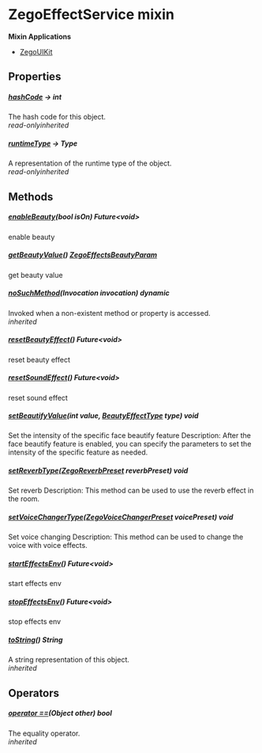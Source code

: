 


# ZegoEffectService mixin















**Mixin Applications**

- [ZegoUIKit](../zego_uikit_prebuilt_live_audio_room/ZegoUIKit-class.md)



## Properties

##### [hashCode](../zego_uikit_prebuilt_live_audio_room/ZegoEffectService/hashCode.md) &#8594; int



The hash code for this object.  
_<span class="feature">read-only</span><span class="feature">inherited</span>_



##### [runtimeType](../zego_uikit_prebuilt_live_audio_room/ZegoEffectService/runtimeType.md) &#8594; Type



A representation of the runtime type of the object.  
_<span class="feature">read-only</span><span class="feature">inherited</span>_





## Methods

##### [enableBeauty](../zego_uikit_prebuilt_live_audio_room/ZegoEffectService/enableBeauty.md)(bool isOn) Future&lt;void>



enable beauty  




##### [getBeautyValue](../zego_uikit_prebuilt_live_audio_room/ZegoEffectService/getBeautyValue.md)() [ZegoEffectsBeautyParam](../zego_uikit_prebuilt_live_audio_room/ZegoEffectsBeautyParam-class.md)



get beauty value  




##### [noSuchMethod](../zego_uikit_prebuilt_live_audio_room/ZegoEffectService/noSuchMethod.md)(Invocation invocation) dynamic



Invoked when a non-existent method or property is accessed.  
_<span class="feature">inherited</span>_



##### [resetBeautyEffect](../zego_uikit_prebuilt_live_audio_room/ZegoEffectService/resetBeautyEffect.md)() Future&lt;void>



reset beauty effect  




##### [resetSoundEffect](../zego_uikit_prebuilt_live_audio_room/ZegoEffectService/resetSoundEffect.md)() Future&lt;void>



reset sound effect  




##### [setBeautifyValue](../zego_uikit_prebuilt_live_audio_room/ZegoEffectService/setBeautifyValue.md)(int value, [BeautyEffectType](../zego_uikit_prebuilt_live_audio_room/BeautyEffectType.md) type) void



Set the intensity of the specific face beautify feature
Description: After the face beautify feature is enabled, you can specify the parameters to set the intensity of the specific feature as needed.  




##### [setReverbType](../zego_uikit_prebuilt_live_audio_room/ZegoEffectService/setReverbType.md)([ZegoReverbPreset](../zego_uikit_prebuilt_live_audio_room/ZegoReverbPreset.md) reverbPreset) void



Set reverb
Description: This method can be used to use the reverb effect in the room.  




##### [setVoiceChangerType](../zego_uikit_prebuilt_live_audio_room/ZegoEffectService/setVoiceChangerType.md)([ZegoVoiceChangerPreset](../zego_uikit_prebuilt_live_audio_room/ZegoVoiceChangerPreset.md) voicePreset) void



Set voice changing
Description: This method can be used to change the voice with voice effects.  




##### [startEffectsEnv](../zego_uikit_prebuilt_live_audio_room/ZegoEffectService/startEffectsEnv.md)() Future&lt;void>



start effects env  




##### [stopEffectsEnv](../zego_uikit_prebuilt_live_audio_room/ZegoEffectService/stopEffectsEnv.md)() Future&lt;void>



stop effects env  




##### [toString](../zego_uikit_prebuilt_live_audio_room/ZegoEffectService/toString.md)() String



A string representation of this object.  
_<span class="feature">inherited</span>_





## Operators

##### [operator ==](../zego_uikit_prebuilt_live_audio_room/ZegoEffectService/operator_equals.md)(Object other) bool



The equality operator.  
_<span class="feature">inherited</span>_















